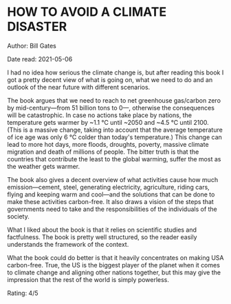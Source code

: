 # HOW TO AVOID A CLIMATE DISASTER
Author: Bill Gates

Date read: 2021-05-06

I had no idea how serious the climate change is, but after reading this book I got a pretty decent view of what is going on, what we need to do and an outlook of the near future with different scenarios.

The book argues that we need to reach to net greenhouse gas/carbon zero by mid-century—from 51 billion tons to 0—, otherwise the consequences will be catastrophic. In case no actions take place by nations, the temperature gets warmer by ~1.1 ℃ until ~2050 and ~4.5 ℃ until 2100. (This is a massive change, taking into account that the average temperature of ice age was only 6 ℃ colder than today's temperature.) This change can lead to more hot days, more floods, droughts, poverty, massive climate migration and death of millions of people. The bitter truth is that the countries that contribute the least to the global warming, suffer the most as the weather gets warmer.

The book also gives a decent overview of what activities cause how much emission—cement, steel, generating electricity, agriculture, riding cars, flying and keeping warm and cool—and the solutions that can be done to make these activities carbon-free. It also draws a vision of the steps that governments need to take and the responsibilities of the individuals of the society.

What I liked about the book is that it relies on scientific studies and factfulness. The book is pretty well structured, so the reader easily understands the framework of the context.

What the book could do better is that it heavily concentrates on making USA carbon-free. True, the US is the biggest player of the planet when it comes to climate change and aligning other nations together, but this may give the impression that the rest of the world is simply powerless.

Rating: 4/5
